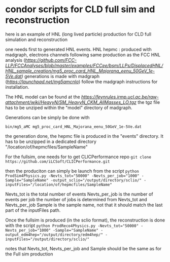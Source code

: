 # condor scripts for CLD full sim and reconstruction

here is an example of HNL (long lived particle) production for CLD full simulation and reconstruction

one needs first to generated HNL events.
HNL hepmc : produced with madgraph, electrons channels following same production as the FCC HNL analysis 
(*https://github.com/FCC-LLP/FCCAnalyses/blob/master/examples/FCCee/bsm/LLPs/DisplacedHNL/HNL_sample_creation/mg5_proc_card_HNL_Majorana_eenu_50GeV_1e-5Ve.dat)*
generations is made with madgraph (*https://launchpad.net/mg5amcnlo*) follow the madgraph instructions for installation.

The HNL model can be found at the 
*https://feynrules.irmp.ucl.ac.be/raw-attachment/wiki/HeavyN/SM_HeavyN_CKM_AllMasses_LO.tgz*
the tgz file has to be unziped within the "model" directory of madgraph. 

Generations can be simply be done with 

`bin/mg5_aMC mg5_proc_card_HNL_Majorana_eenu_50GeV_1e-5Ve.dat`

the generation done, the hepmc file is produced in the "events" directory. It has to be unzipped in a dedicated directory "/location/of/hepmcfiles/SampleName"

For the fullsim, one needs for to get CLICPerformance repo
`git clone https://github.com/iLCSoft/CLICPerformance.git`

then the produciton can simply be launch from the script 
`python ProdSim4Physics.py -Nevts_tot="50000" -Nevts_per_job="1000" -Sample="SampleName" -output_sclio="/output/directory/sclio/" -inputFiles="/location/of/hepmcfiles/SampleName"`

Nevts_tot is the total number of events
Nevts_per_job is the number of events per job
the number of jobs is determined from Nevts_tot and Nevts_per_job
Sample is the sample name, not that it should match the last part of the inputFiles path.

Once the fullsim is produced (in the sclio format), the reconstruction is done with the script 
`python ProdReco4Physics.py -Nevts_tot="50000" -Nevts_per_job="1000" -Sample="SampleName" -output_edm4hep="/output/directory/edm4hep/" -inputFiles="/output/directory/sclio/"`

notes that Nevts_tot, Nevts_per_job and Sample should be the same as for the Full sim production
